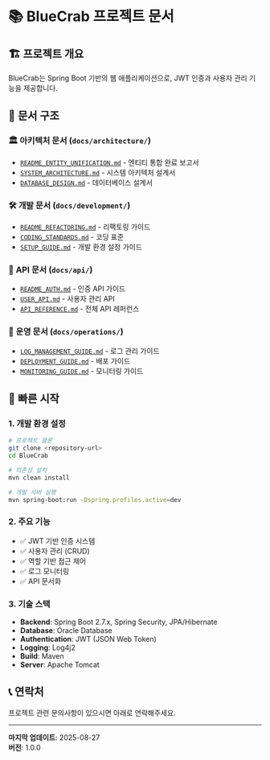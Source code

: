 # 📚 BlueCrab 프로젝트 문서

## 🏗️ **프로젝트 개요**
BlueCrab는 Spring Boot 기반의 웹 애플리케이션으로, JWT 인증과 사용자 관리 기능을 제공합니다.

## 📁 **문서 구조**

### 🏛️ **아키텍처 문서** (`docs/architecture/`)
- [`README_ENTITY_UNIFICATION.md`](docs/architecture/README_ENTITY_UNIFICATION.md) - 엔티티 통합 완료 보고서
- [`SYSTEM_ARCHITECTURE.md`](docs/architecture/SYSTEM_ARCHITECTURE.md) - 시스템 아키텍처 설계서
- [`DATABASE_DESIGN.md`](docs/architecture/DATABASE_DESIGN.md) - 데이터베이스 설계서

### 🛠️ **개발 문서** (`docs/development/`)
- [`README_REFACTORING.md`](docs/development/README_REFACTORING.md) - 리팩토링 가이드
- [`CODING_STANDARDS.md`](docs/development/CODING_STANDARDS.md) - 코딩 표준
- [`SETUP_GUIDE.md`](docs/development/SETUP_GUIDE.md) - 개발 환경 설정 가이드

### 📡 **API 문서** (`docs/api/`)
- [`README_AUTH.md`](docs/api/README_AUTH.md) - 인증 API 가이드
- [`USER_API.md`](docs/api/USER_API.md) - 사용자 관리 API
- [`API_REFERENCE.md`](docs/api/API_REFERENCE.md) - 전체 API 레퍼런스

### 🚀 **운영 문서** (`docs/operations/`)
- [`LOG_MANAGEMENT_GUIDE.md`](docs/operations/LOG_MANAGEMENT_GUIDE.md) - 로그 관리 가이드
- [`DEPLOYMENT_GUIDE.md`](docs/operations/DEPLOYMENT_GUIDE.md) - 배포 가이드
- [`MONITORING_GUIDE.md`](docs/operations/MONITORING_GUIDE.md) - 모니터링 가이드

## 🚀 **빠른 시작**

### 1. 개발 환경 설정
```bash
# 프로젝트 클론
git clone <repository-url>
cd BlueCrab

# 의존성 설치
mvn clean install

# 개발 서버 실행
mvn spring-boot:run -Dspring.profiles.active=dev
```

### 2. 주요 기능
- ✅ JWT 기반 인증 시스템
- ✅ 사용자 관리 (CRUD)
- ✅ 역할 기반 접근 제어
- ✅ 로그 모니터링
- ✅ API 문서화

### 3. 기술 스택
- **Backend**: Spring Boot 2.7.x, Spring Security, JPA/Hibernate
- **Database**: Oracle Database
- **Authentication**: JWT (JSON Web Token)
- **Logging**: Log4j2
- **Build**: Maven
- **Server**: Apache Tomcat

## 📞 **연락처**
프로젝트 관련 문의사항이 있으시면 아래로 연락해주세요.

---

**마지막 업데이트**: 2025-08-27  
**버전**: 1.0.0
